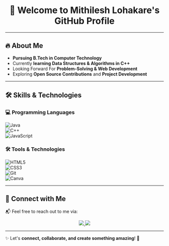 <h1 align="center">👋 Welcome to Mithilesh Lohakare's GitHub Profile</h1>

---

## 🔥 About Me  

-  **Pursuing B.Tech in Computer Technology**   
-  Currently **learning Data Structures & Algorithms in C++**  
-  Looking Forward For **Problem-Solving & Web Development**  
- Exploring **Open Source Contributions** and **Project Development**  


---

## 🛠️ Skills & Technologies  

### 💻 Programming Languages  
![Java](https://img.shields.io/badge/Java-ED8B00?style=for-the-badge&logo=java&logoColor=white)  
![C++](https://img.shields.io/badge/C%2B%2B-00599C?style=for-the-badge&logo=c%2B%2B&logoColor=white)  
![JavaScript](https://img.shields.io/badge/JavaScript-F7DF1E?style=for-the-badge&logo=javascript&logoColor=black)  

### 🛠️ Tools & Technologies  
![HTML5](https://img.shields.io/badge/HTML5-E34F26?style=for-the-badge&logo=html5&logoColor=white)  
![CSS3](https://img.shields.io/badge/CSS3-1572B6?style=for-the-badge&logo=css3&logoColor=white)  
![Git](https://img.shields.io/badge/Git-F05032?style=for-the-badge&logo=git&logoColor=white)  
![Canva](https://img.shields.io/badge/Canva-00C4CC?style=for-the-badge&logo=canva&logoColor=white)  

---


## 🤝 Connect with Me  

📬 Feel free to reach out to me via:  

<p align="center">
  <a href="https://www.linkedin.com/in/mithileshlohakare" target="_blank">
    <img src="https://img.shields.io/badge/LinkedIn-0077B5?style=for-the-badge&logo=linkedin&logoColor=white" />
  </a>
  <a href="mailto:mithileshlohakare2@gmail.com">
    <img src="https://img.shields.io/badge/Gmail-D14836?style=for-the-badge&logo=gmail&logoColor=white" />
  </a>
</p>

---

✨ Let's **connect, collaborate, and create something amazing**! 🚀  
